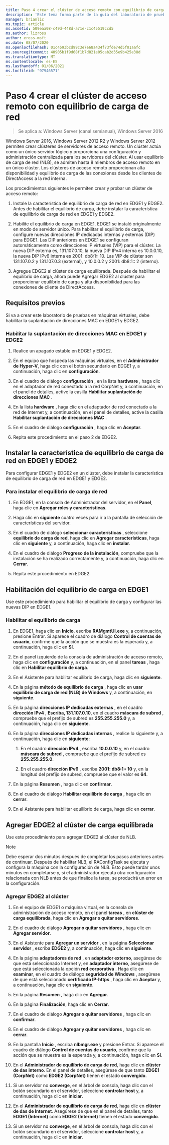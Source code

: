 ```yaml
---
title: Paso 4 crear el clúster de acceso remoto con equilibrio de carga de red
description: 'Este tema forma parte de la guía del laboratorio de pruebas: demostración de DirectAccess en un clúster con Windows NLB para Windows Server 2016'
manager: brianlic
ms.topic: article
ms.assetid: 509eaa08-c49d-448d-a71e-c1c45519ccd5
ms.author: lizross
author: eross-msft
ms.date: 08/07/2020
ms.openlocfilehash: 01c4593bcd99c3e7e68a434f73fde74d5f01aafc
ms.sourcegitcommit: 40905b1f9d68f1b7d821e05cab2d35e9b425e38d
ms.translationtype: MT
ms.contentlocale: es-ES
ms.lasthandoff: 01/06/2021
ms.locfileid: "97946571"
---
```

# <a name="step-4-create-the-network-load-balanced-remote-access-cluster"></a>Paso 4 crear el clúster de acceso remoto con equilibrio de carga de red

>Se aplica a: Windows Server (canal semianual), Windows Server 2016

 Windows Server 2016, Windows Server 2012 R2 y Windows Server 2012 permiten crear clústeres de servidores de acceso remoto. Un clúster actúa como un único servidor lógico y proporciona una configuración y administración centralizada para los servidores del clúster. Al usar equilibrio de carga de red (NLB), se admiten hasta 8 miembros de acceso remoto en un único clúster. Los clústeres de acceso remoto proporcionan alta disponibilidad y equilibrio de carga de las conexiones desde los clientes de DirectAccess a la red interna.

Los procedimientos siguientes le permiten crear y probar un clúster de acceso remoto:

1. Instale la característica de equilibrio de carga de red en EDGE1 y EDGE2. Antes de habilitar el equilibrio de carga, debe instalar la característica de equilibrio de carga de red en EDGE1 y EDGE2.

2. Habilite el equilibrio de carga en EDGE1. EDGE1 se instaló originalmente en modo de servidor único. Para habilitar el equilibrio de carga, configure nuevas direcciones IP dedicadas internas y externas (DIP) para EDGE1. Las DIP anteriores en EDGE1 se configuran automáticamente como direcciones IP virtuales (VIP) para el clúster. La nueva DIP externa es, 131.107.0.10, la nueva DIP IPv4 interna es 10.0.0.10, la nueva DIP IPv6 interna es 2001: db8:1:: 10. Las VIP de clúster son 131.107.0.2 y 131.107.0.3 (external), y 10.0.0.2 y 2001: db8:1:: 2 (interno).

3. Agregue EDGE2 al clúster de carga equilibrada. Después de habilitar el equilibrio de carga, ahora puede Agregar EDGE2 al clúster para proporcionar equilibrio de carga y alta disponibilidad para las conexiones de cliente de DirectAccess.

## <a name="prerequisites"></a>Requisitos previos

Si va a crear este laboratorio de pruebas en máquinas virtuales, debe habilitar la suplantación de direcciones MAC en EDGE1 y EDGE2.

### <a name="enable-mac-address-spoofing-on-edge1-and-edge2"></a>Habilitar la suplantación de direcciones MAC en EDGE1 y EDGE2

1.  Realice un apagado estable en EDGE1 y EDGE2.

2.  En el equipo que hospeda las máquinas virtuales, en el **Administrador de Hyper-V**, haga clic con el botón secundario en EDGE1 y, a continuación, haga clic en **configuración**.

3.  En el cuadro de diálogo **configuración** , en la lista **hardware** , haga clic en el adaptador de red conectado a la red CorpNet y, a continuación, en el panel de detalles, active la casilla **Habilitar suplantación de direcciones MAC** .

4.  En la lista **hardware** , haga clic en el adaptador de red conectado a la red de Internet y, a continuación, en el panel de detalles, active la casilla **Habilitar suplantación de direcciones MAC** .

5.  En el cuadro de diálogo **configuración** , haga clic en **Aceptar**.

6.  Repita este procedimiento en el paso 2 de EDGE2.

## <a name="install-the-network-load-balancing-feature-on-edge1-and-edge2"></a>Instalar la característica de equilibrio de carga de red en EDGE1 y EDGE2
Para configurar EDGE1 y EDGE2 en un clúster, debe instalar la característica de equilibrio de carga de red en EDGE1 y EDGE2.

### <a name="to-install-network-load-balancing"></a>Para instalar el equilibrio de carga de red

1.  En EDGE1, en la consola de Administrador del servidor, en el **Panel**, haga clic en **Agregar roles y características**.

2.  Haga clic en **siguiente** cuatro veces para ir a la pantalla de selección de características del servidor.

3.  En el cuadro de diálogo **seleccionar características** , seleccione **equilibrio de carga de red**, haga clic en **Agregar características**, haga clic en **siguiente** y, a continuación, haga clic en **instalar**.

4.  En el cuadro de diálogo **Progreso de la instalación**, compruebe que la instalación se ha realizado correctamente y, a continuación, haga clic en **Cerrar**.

5.  Repita este procedimiento en EDGE2.

## <a name="enable-load-balancing-on-edge1"></a>Habilitación del equilibrio de carga en EDGE1
Use este procedimiento para habilitar el equilibrio de carga y configurar las nuevas DIP en EDGE1.

### <a name="enable-load-balancing"></a>Habilitar el equilibrio de carga

1.  En EDGE1, haga clic en **Inicio**, escriba **RAMgmtUI.exe** y, a continuación, presione Entrar. Si aparece el cuadro de diálogo **Control de cuentas de usuario**, confirme que la acción que se muestra es la esperada y, a continuación, haga clic en **Sí**.

2.  En el panel izquierdo de la consola de administración de acceso remoto, haga clic en **configuración** y, a continuación, en el panel **tareas** , haga clic en **Habilitar equilibrio de carga**.

3.  En el Asistente para habilitar equilibrio de carga, haga clic en **siguiente**.

4.  En la página **método de equilibrio de carga** , haga clic en **usar equilibrio de carga de red (NLB) de Windows** y, a continuación, en **siguiente**.

5.  En la página **direcciones IP dedicadas externas** , en el cuadro **dirección IPv4** , **Escriba, 131.107.0.10**, en el cuadro **máscara de subred** , compruebe que el prefijo de subred es **255.255.255.0** y, a continuación, haga clic en **siguiente**.

6.  En la página **direcciones IP dedicadas internas** , realice lo siguiente y, a continuación, haga clic en **siguiente**:

    1.  En el cuadro **dirección IPv4** , escriba **10.0.0.10** y, en el cuadro **máscara de subred** , compruebe que el prefijo de subred es **255.255.255.0**.

    2.  En el cuadro **dirección IPv6** , escriba **2001: db8:1:: 10** y, en la longitud del prefijo de subred, compruebe que el valor es **64**.

7.  En la página **Resumen** , haga clic en **confirmar**.

8.  En el cuadro de diálogo **Habilitar equilibrio de carga** , haga clic en **cerrar**.

9. En el Asistente para habilitar equilibrio de carga, haga clic en **cerrar**.

## <a name="add-edge2-to-the-load-balanced-cluster"></a>Agregar EDGE2 al clúster de carga equilibrada
Use este procedimiento para agregar EDGE2 al clúster de NLB.

> [!NOTE]
> Debe esperar dos minutos después de completar los pasos anteriores antes de continuar. Después de habilitar NLB, el RAConfigTask se ejecuta y configura la máquina con la configuración de NLB. Esto puede tardar unos minutos en completarse y, si el administrador ejecuta otra configuración relacionada con NLB antes de que finalice la tarea, se producirá un error en la configuración.

### <a name="add-edge2-to-the-cluster"></a>Agregar EDGE2 al clúster

1.  En el equipo de EDGE1 o máquina virtual, en la consola de administración de acceso remoto, en el panel **tareas** , en **clúster de carga equilibrada**, haga clic en **Agregar o quitar servidores**.

2.  En el cuadro de diálogo **Agregar o quitar servidores** , haga clic en **Agregar servidor**.

3.  En el Asistente para **Agregar un servidor** , en la página **Seleccionar servidor** , escriba **EDGE2** y, a continuación, haga clic en **siguiente**.

4.  En la página **adaptadores de red** , en **adaptador externo**, asegúrese de que está seleccionado Internet y, en **adaptador interno**, asegúrese de que está seleccionada la opción **red** **corporativa** . Haga clic en **examinar**, en el cuadro de diálogo **seguridad de Windows** , asegúrese de que está seleccionado **certificado IP-https** , haga clic en **Aceptar** y, a continuación, haga clic en **siguiente**.

5.  En la página **Resumen** , haga clic en **Agregar**.

6.  En la página **Finalización**, haga clic en **Cerrar**.

7.  En el cuadro de diálogo **Agregar o quitar servidores** , haga clic en **confirmar**.

8.  En el cuadro de diálogo **Agregar y quitar servidores** , haga clic en **cerrar**.

9. En la pantalla **Inicio** , escriba **nlbmgr.exe** y presione Entrar. Si aparece el cuadro de diálogo **Control de cuentas de usuario**, confirme que la acción que se muestra es la esperada y, a continuación, haga clic en **Sí**.

10. En el **Administrador de equilibrio de carga de red**, haga clic en **clúster de das interno**. En el panel de detalles, asegúrese de que tanto **EDGE1 (CorpNet)** como **EDGE2 (CorpNet)** tienen el estado **convergido**.

11. Si un servidor no **converge**, en el árbol de consola, haga clic con el botón secundario en el servidor, seleccione **controlar host** y, a continuación, haga clic en **iniciar**.

12. En el **Administrador de equilibrio de carga de red**, haga clic en **clúster de das de Internet**. Asegúrese de que en el panel de detalles, tanto **EDGE1 (Internet)** como **EDGE2 (Internet)** tienen el estado **convergido**.

13. Si un servidor no **converge**, en el árbol de consola, haga clic con el botón secundario en el servidor, seleccione **controlar host** y, a continuación, haga clic en **iniciar**.

